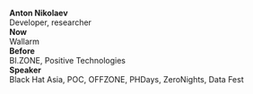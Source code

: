 **Anton Nikolaev**  
Developer, researcher  
**Now**  
Wallarm  
**Before**  
BI.ZONE, Positive Technologies  
**Speaker**  
Black Hat Asia, POC, OFFZONE, PHDays, ZeroNights, Data Fest
